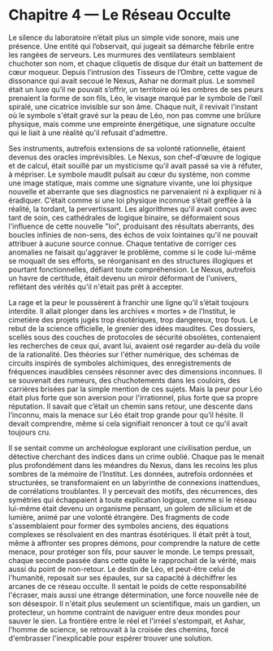 # Chapitre 4 — Le Réseau Occulte

Le silence du laboratoire n’était plus un simple vide sonore, mais une présence. Une entité qui l’observait, qui jugeait sa démarche fébrile entre les rangées de serveurs. Les murmures des ventilateurs semblaient chuchoter son nom, et chaque cliquetis de disque dur était un battement de cœur moqueur. Depuis l’intrusion des Tisseurs de l’Ombre, cette vague de dissonance qui avait secoué le Nexus, Ashar ne dormait plus. Le sommeil était un luxe qu’il ne pouvait s’offrir, un territoire où les ombres de ses peurs prenaient la forme de son fils, Léo, le visage marqué par le symbole de l’œil spiralé, une cicatrice invisible sur son âme. Chaque nuit, il revivait l'instant où le symbole s'était gravé sur la peau de Léo, non pas comme une brûlure physique, mais comme une empreinte énergétique, une signature occulte qui le liait à une réalité qu'il refusait d'admettre.

Ses instruments, autrefois extensions de sa volonté rationnelle, étaient devenus des oracles imprévisibles. Le Nexus, son chef-d’œuvre de logique et de calcul, était souillé par un mysticisme qu’il avait passé sa vie à réfuter, à mépriser. Le symbole maudit pulsait au cœur du système, non comme une image statique, mais comme une signature vivante, une loi physique nouvelle et aberrante que ses diagnostics ne parvenaient ni à expliquer ni à éradiquer. C’était comme si une loi physique inconnue s’était greffée à la réalité, la tordant, la pervertissant. Les algorithmes qu'il avait conçus avec tant de soin, ces cathédrales de logique binaire, se déformaient sous l'influence de cette nouvelle "loi", produisant des résultats aberrants, des boucles infinies de non-sens, des échos de voix lointaines qu'il ne pouvait attribuer à aucune source connue. Chaque tentative de corriger ces anomalies ne faisait qu'aggraver le problème, comme si le code lui-même se moquait de ses efforts, se réorganisant en des structures illogiques et pourtant fonctionnelles, défiant toute compréhension. Le Nexus, autrefois un havre de certitude, était devenu un miroir déformant de l'univers, reflétant des vérités qu'il n'était pas prêt à accepter.

La rage et la peur le poussèrent à franchir une ligne qu’il s’était toujours interdite. Il allait plonger dans les archives « mortes » de l’Institut, le cimetière des projets jugés trop ésotériques, trop dangereux, trop fous. Le rebut de la science officielle, le grenier des idées maudites. Ces dossiers, scellés sous des couches de protocoles de sécurité obsolètes, contenaient les recherches de ceux qui, avant lui, avaient osé regarder au-delà du voile de la rationalité. Des théories sur l'éther numérique, des schémas de circuits inspirés de symboles alchimiques, des enregistrements de fréquences inaudibles censées résonner avec des dimensions inconnues. Il se souvenait des rumeurs, des chuchotements dans les couloirs, des carrières brisées par la simple mention de ces sujets. Mais la peur pour Léo était plus forte que son aversion pour l'irrationnel, plus forte que sa propre réputation. Il savait que c’était un chemin sans retour, une descente dans l’inconnu, mais la menace sur Léo était trop grande pour qu’il hésite. Il devait comprendre, même si cela signifiait renoncer à tout ce qu'il avait toujours cru.

Il se sentait comme un archéologue explorant une civilisation perdue, un détective cherchant des indices dans un crime oublié. Chaque pas le menait plus profondément dans les méandres du Nexus, dans les recoins les plus sombres de la mémoire de l’Institut. Les données, autrefois ordonnées et structurées, se transformaient en un labyrinthe de connexions inattendues, de corrélations troublantes. Il y percevait des motifs, des récurrences, des symétries qui échappaient à toute explication logique, comme si le réseau lui-même était devenu un organisme pensant, un golem de silicium et de lumière, animé par une volonté étrangère. Des fragments de code s'assemblaient pour former des symboles anciens, des équations complexes se résolvaient en des mantras ésotériques. Il était prêt à tout, même à affronter ses propres démons, pour comprendre la nature de cette menace, pour protéger son fils, pour sauver le monde. Le temps pressait, chaque seconde passée dans cette quête le rapprochait de la vérité, mais aussi du point de non-retour. Le destin de Léo, et peut-être celui de l'humanité, reposait sur ses épaules, sur sa capacité à déchiffrer les arcanes de ce réseau occulte. Il sentait le poids de cette responsabilité l'écraser, mais aussi une étrange détermination, une force nouvelle née de son désespoir. Il n'était plus seulement un scientifique, mais un gardien, un protecteur, un homme contraint de naviguer entre deux mondes pour sauver le sien. La frontière entre le réel et l'irréel s'estompait, et Ashar, l'homme de science, se retrouvait à la croisée des chemins, forcé d'embrasser l'inexplicable pour espérer trouver une solution.
